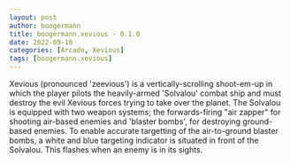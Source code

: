 ```yaml
---
layout: post
author: boogermann
title: boogermann.xevious - 0.1.0
date: 2022-09-10
categories: [Arcade, Xevious]
tags: [boogermann.xevious]
---
```

Xevious (pronounced 'zeevious') is a vertically-scrolling shoot-em-up in which the player pilots the heavily-armed 'Solvalou' combat ship and must destroy the evil Xevious forces trying to take over the planet. The Solvalou is equipped with two weapon systems; the forwards-firing "air zapper" for shooting air-based enemies and 'blaster bombs', for destroying ground-based enemies. To enable accurate targetting of the air-to-ground blaster bombs, a white and blue targeting indicator is situated in front of the Solvalou. This flashes when an enemy is in its sights.

